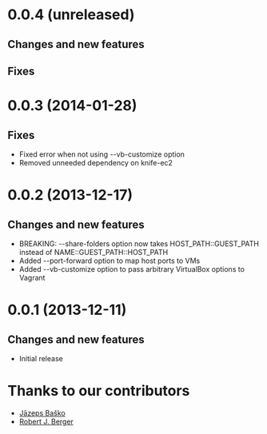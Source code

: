 # 0.0.4 (unreleased)

## Changes and new features

## Fixes


# 0.0.3 (2014-01-28)

## Fixes

* Fixed error when not using --vb-customize option
* Removed unneeded dependency on knife-ec2


# 0.0.2 (2013-12-17)

## Changes and new features

* BREAKING: --share-folders option now takes HOST_PATH::GUEST_PATH instead of NAME::GUEST_PATH::HOST_PATH
* Added --port-forward option to map host ports to VMs
* Added --vb-customize option to pass arbitrary VirtualBox options to Vagrant


# 0.0.1 (2013-12-11)

## Changes and new features

* Initial release


# Thanks to our contributors

* [Jāzeps Baško](https://github.com/jbasko)
* [Robert J. Berger](https://github.com/rberger)
